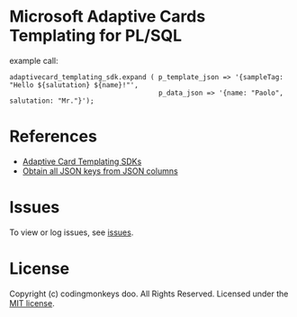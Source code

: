# Microsoft Adaptive Cards Templating for PL/SQL

example call:
```plsql
adaptivecard_templating_sdk.expand ( p_template_json => '{sampleTag: "Hello ${salutation} ${name}!"', 
                                     p_data_json => '{name: "Paolo", salutation: "Mr."}');
```

# References
- [Adaptive Card Templating SDKs](https://docs.microsoft.com/en-us/adaptive-cards/templating/sdk)
- [Obtain all JSON keys from JSON columns](https://asktom.oracle.com/pls/apex/asktom.search?tag=obtain-all-json-keys-from-json-columns)

# Issues
To view or log issues, see [issues](https://github.com/cdngmnks/adaptivecards-templating-plsql/issues).

# License
Copyright (c) codingmonkeys doo. All Rights Reserved. Licensed under the [MIT license](https://github.com/cdngmnks/adaptivecards-templating-plsql/blob/master/LICENSE).
